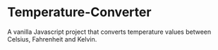 # Temperature-Converter
A vanilla Javascript project that converts temperature values between Celsius, Fahrenheit and Kelvin.
